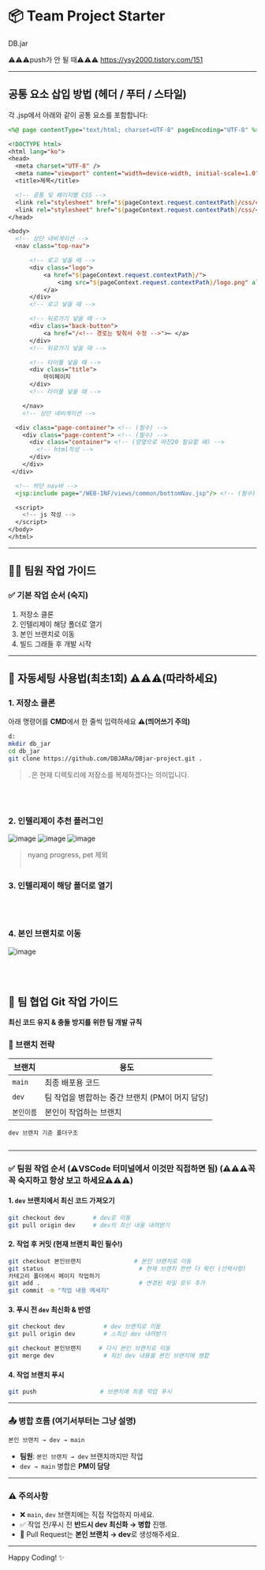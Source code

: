 # 📦 Team Project Starter

DB.jar

⚠️⚠️⚠️push가 안 될 때⚠️⚠️⚠️
https://ysy2000.tistory.com/151

---
## 공통 요소 삽입 방법 (헤더 / 푸터 / 스타일)

각 .jsp에서 아래와 같이 공통 요소를 포함합니다:

```jsp
<%@ page contentType="text/html; charset=UTF-8" pageEncoding="UTF-8" %>

<!DOCTYPE html>
<html lang="ko">
<head>
  <meta charset="UTF-8" />
  <meta name="viewport" content="width=device-width, initial-scale=1.0" />
  <title>제목</title>

  <!-- 공통 및 페이지별 CSS -->
  <link rel="stylesheet" href="${pageContext.request.contextPath}/css/common.css"/> <!-- (필수) -->
  <link rel="stylesheet" href="${pageContext.request.contextPath}/css/<!--각 페이지에서만 쓰이는 css(만들것).css -->"/>
</head>

<body>
  <!-- 상단 네비게이션 -->
  <nav class="top-nav">

      <!-- 로고 넣을 때 -->
      <div class="logo">
          <a href="${pageContext.request.contextPath}/">
              <img src="${pageContext.request.contextPath}/logo.png" alt="logo"/>
          </a>
      </div>
      <!-- 로고 넣을 때 -->

      <!-- 뒤로가기 넣을 때 -->
      <div class="back-button">
          <a href="/<!-- 경로는 맞춰서 수정 -->">← </a> 
      </div>
      <!-- 뒤로가기 넣을 때 -->

      <!-- 타이틀 넣을 때 -->
      <div class="title">
          마이페이지
      </div>
      <!-- 타이틀 넣을 때 -->

    </nav>
    <!-- 상단 네비게이션 -->

  <div class="page-container"> <!-- (필수) -->
    <div class="page-content"> <!-- (필수) -->
      <div class="container"> <!-- (양옆으로 마진20 필요할 때) -->
        <!-- html작성 -->
      </div>
    </div>
 </div>

  <!-- 하단 nav바 -->
  <jsp:include page="/WEB-INF/views/common/bottomNav.jsp"/> <!-- (필수) -->

  <script>
    <!-- js 작성 -->
  </script>
</body>
</html>
```
---

## 🧑‍💻 팀원 작업 가이드

### ✅ 기본 작업 순서 (숙지)

1. 저장소 클론
2. 인텔리제이 해당 폴더로 열기
3. 본인 브랜치로 이동
4. 빌드 그래들 후 개발 시작

---

## 🚀 자동세팅 사용법(최초1회) ⚠️⚠️⚠️(따라하세요)

### 1. 저장소 클론

아래 명령어를 **CMD**에서 한 줄씩 입력하세요 **⚠️(띄어쓰기 주의)**

```bash
d:
mkdir db_jar
cd db_jar
git clone https://github.com/DBJARa/DBjar-project.git .
```

> `.`은 현재 디렉토리에 저장소를 복제하겠다는 의미입니다.

<br> <br>

### 2. 인텔리제이 추천 플러그인
![image](https://github.com/user-attachments/assets/dfc9ada4-c982-4b79-bc5a-a283b24f39e3)
![image](https://github.com/user-attachments/assets/ee0a5975-0350-41fe-83cb-5c1d4664fbbc)
![image](https://github.com/user-attachments/assets/fb908737-0faa-4dbf-ae82-898a3fb8e77b)

>nyang progress, pet 제외
<br> <br>


### 3. 인텔리제이 해당 폴더로 열기

<br> <br>

### 4. 본인 브랜치로 이동
![image](https://github.com/user-attachments/assets/9d1db82d-3258-4981-a87e-315c9246c3c2)

<br> <br>


## 🔄 팀 협업 Git 작업 가이드

**최신 코드 유지 & 충돌 방지를 위한 팀 개발 규칙**

### 📌 브랜치 전략

| 브랜치     | 용도                                             |
| ---------- | ----------------------------------------------- |
| `main`     | 최종 배포용 코드                                  |
| `dev`      | 팀 작업을 병합하는 중간 브랜치 (PM이 머지 담당)    |
| `본인이름`  | 본인이 작업하는 브랜치                           |

```
dev 브랜치 기준 폴더구조


```

---

### ✅ 팀원 작업 순서 (⚠️VSCode 터미널에서 이것만 직접하면 됨) (⚠️⚠️⚠️꼭꼭 숙지하고 항상 보고 하세요⚠️⚠️⚠️)

#### 1. `dev` 브랜치에서 최신 코드 가져오기

```bash
git checkout dev        # dev로 이동
git pull origin dev     # dev의 최신 내용 내려받기
```

#### 2. 작업 후 커밋 (현재 브랜치 확인 필수!)

```bash
git checkout 본인브랜치               # 본인 브랜치로 이동
git status                           # 현재 브랜치 한번 더 확인 (선택사항)
카테고리 폴더에서 페이지 작업하기
git add .                            # 변경된 파일 모두 추가
git commit -m "작업 내용 메세지"
```

#### 3. 푸시 전 `dev` 최신화 & 반영

```bash
git checkout dev           # dev 브랜치로 이동
git pull origin dev        # ⚠️최신 dev 내려받기

git checkout 본인브랜치     # 다시 본인 브랜치로 이동
git merge dev              # 최신 dev 내용을 본인 브랜치에 병합
```

#### 4. 작업 브랜치 푸시

```bash
git push                  # 브랜치에 최종 작업 푸시
```

---

### 📤 병합 흐름 (여기서부터는 그냥 설명)

```bash
본인 브랜치 → dev → main
```

- **팀원**: `본인 브랜치 → dev` 브랜치까지만 작업
- `dev → main` 병합은 **PM이 담당**

---

### ⚠️ 주의사항

- ❌ `main`, `dev` 브랜치에는 직접 작업하지 마세요.
- ✅ 작업 전/푸시 전 **반드시 dev 최신화 → 병합** 진행.
- 📝 Pull Request는 **본인 브랜치 → dev**로 생성해주세요.

---

Happy Coding! ✨
